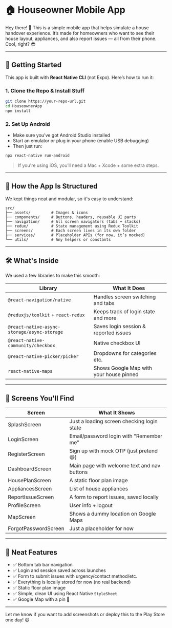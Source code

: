 # 🏠 Houseowner Mobile App

Hey there! 👋 This is a simple mobile app that helps simulate a house handover experience. It’s made for homeowners who want to see their house layout, appliances, and also report issues — all from their phone. Cool, right? 😎

---

## 🚀 Getting Started

This app is built with **React Native CLI** (not Expo). Here’s how to run it:

### 1. Clone the Repo & Install Stuff

```bash
git clone https://your-repo-url.git
cd HouseownerApp
npm install
```

### 2. Set Up Android

- Make sure you’ve got Android Studio installed
- Start an emulator or plug in your phone (enable USB debugging)
- Then just run:

```bash
npx react-native run-android
```

> If you're using iOS, you’ll need a Mac + Xcode + some extra steps.

---

## 🧠 How the App Is Structured

We kept things neat and modular, so it's easy to understand:

```
src/
├── assets/         # Images & icons
├── components/     # Buttons, headers, reusable UI parts
├── navigation/     # All screen navigators (tabs + stacks)
├── redux/          # State management using Redux Toolkit
├── screens/        # Each screen lives in its own folder
├── services/       # Placeholder APIs (for now, it’s mocked)
└── utils/          # Any helpers or constants
```

---

## 🛠️ What's Inside

We used a few libraries to make this smooth:

| Library | What It Does |
|--------|---------------|
| `@react-navigation/native` | Handles screen switching and tabs |
| `@reduxjs/toolkit` + `react-redux` | Keeps track of login state and more |
| `@react-native-async-storage/async-storage` | Saves login session & reported issues |
| `@react-native-community/checkbox` | Native checkbox UI |
| `@react-native-picker/picker` | Dropdowns for categories etc. |
| `react-native-maps` | Shows Google Map with your house pinned |

---

## 📱 Screens You'll Find

| Screen | What It Shows |
|--------|----------------|
| SplashScreen | Just a loading screen checking login state |
| LoginScreen | Email/password login with "Remember me" |
| RegisterScreen | Sign up with mock OTP (just pretend 😄) |
| DashboardScreen | Main page with welcome text and nav buttons |
| HousePlanScreen | A static floor plan image |
| AppliancesScreen | List of house appliances |
| ReportIssueScreen | A form to report issues, saved locally |
| ProfileScreen | User info + logout |
| MapScreen | Shows a dummy location on Google Maps |
| ForgotPasswordScreen | Just a placeholder for now |

---

## 🧩 Neat Features

- ✅ Bottom tab bar navigation
- ✅ Login and session saved across launches
- ✅ Form to submit issues with urgency/contact method/etc.
- ✅ Everything is locally stored for now (no real backend)
- ✅ Static floor plan image
- ✅ Simple, clean UI using React Native `StyleSheet`
- ✅ Google Map with a pin 📍

---



Let me know if you want to add screenshots or deploy this to the Play Store one day! 😄
